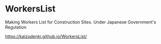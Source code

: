 # WorkersList
Making Workers List for Construction Sites. Under Japanese Government's Regulation


https://kaizudenki.github.io/WorkersList/
